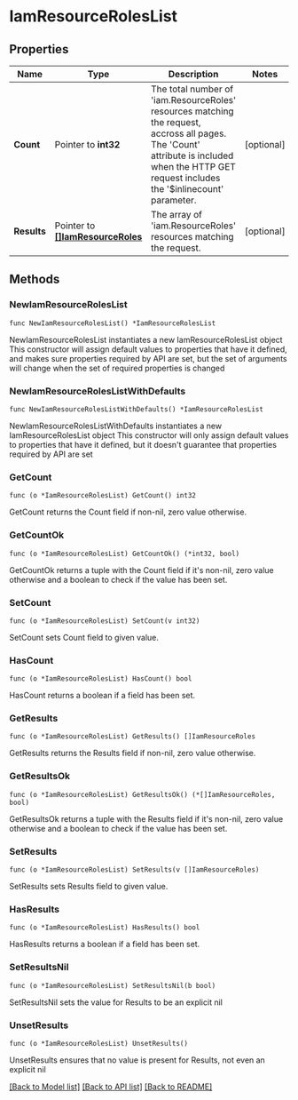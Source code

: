 # IamResourceRolesList

## Properties

Name | Type | Description | Notes
------------ | ------------- | ------------- | -------------
**Count** | Pointer to **int32** | The total number of &#39;iam.ResourceRoles&#39; resources matching the request, accross all pages. The &#39;Count&#39; attribute is included when the HTTP GET request includes the &#39;$inlinecount&#39; parameter. | [optional] 
**Results** | Pointer to [**[]IamResourceRoles**](iam.ResourceRoles.md) | The array of &#39;iam.ResourceRoles&#39; resources matching the request. | [optional] 

## Methods

### NewIamResourceRolesList

`func NewIamResourceRolesList() *IamResourceRolesList`

NewIamResourceRolesList instantiates a new IamResourceRolesList object
This constructor will assign default values to properties that have it defined,
and makes sure properties required by API are set, but the set of arguments
will change when the set of required properties is changed

### NewIamResourceRolesListWithDefaults

`func NewIamResourceRolesListWithDefaults() *IamResourceRolesList`

NewIamResourceRolesListWithDefaults instantiates a new IamResourceRolesList object
This constructor will only assign default values to properties that have it defined,
but it doesn't guarantee that properties required by API are set

### GetCount

`func (o *IamResourceRolesList) GetCount() int32`

GetCount returns the Count field if non-nil, zero value otherwise.

### GetCountOk

`func (o *IamResourceRolesList) GetCountOk() (*int32, bool)`

GetCountOk returns a tuple with the Count field if it's non-nil, zero value otherwise
and a boolean to check if the value has been set.

### SetCount

`func (o *IamResourceRolesList) SetCount(v int32)`

SetCount sets Count field to given value.

### HasCount

`func (o *IamResourceRolesList) HasCount() bool`

HasCount returns a boolean if a field has been set.

### GetResults

`func (o *IamResourceRolesList) GetResults() []IamResourceRoles`

GetResults returns the Results field if non-nil, zero value otherwise.

### GetResultsOk

`func (o *IamResourceRolesList) GetResultsOk() (*[]IamResourceRoles, bool)`

GetResultsOk returns a tuple with the Results field if it's non-nil, zero value otherwise
and a boolean to check if the value has been set.

### SetResults

`func (o *IamResourceRolesList) SetResults(v []IamResourceRoles)`

SetResults sets Results field to given value.

### HasResults

`func (o *IamResourceRolesList) HasResults() bool`

HasResults returns a boolean if a field has been set.

### SetResultsNil

`func (o *IamResourceRolesList) SetResultsNil(b bool)`

 SetResultsNil sets the value for Results to be an explicit nil

### UnsetResults
`func (o *IamResourceRolesList) UnsetResults()`

UnsetResults ensures that no value is present for Results, not even an explicit nil

[[Back to Model list]](../README.md#documentation-for-models) [[Back to API list]](../README.md#documentation-for-api-endpoints) [[Back to README]](../README.md)



